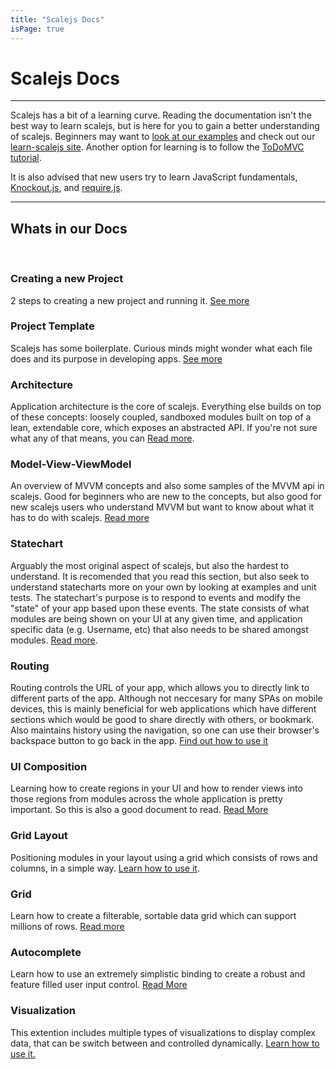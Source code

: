 ```yaml
---
title: "Scalejs Docs"
isPage: true
---
```



# Scalejs Docs

<hr>

Scalejs has a bit of a learning curve. 
Reading the documentation isn't the best way to learn scalejs, but is here for you to gain a better understanding of scalejs.
Beginners may want to [look at our examples](https://github.com/lisovin/scalejs-examples) and check out our [learn-scalejs site](http://learn-scalejs.aws.af.cm/).
Another option for learning is to follow the [ToDoMVC tutorial](./todommvc.html).

It is also advised that new users try to learn JavaScript fundamentals, [Knockout.js](http://knockoutjs.com/), and [require.js](http://requirejs.org/).

<hr>

## Whats in our Docs

<br/> 

### Creating a new Project

2 steps to creating a new project and running it. [See more](./project.html)

### Project Template

Scalejs has some boilerplate. Curious minds might wonder what each file does and its purpose in developing apps.
[See more](./template.html)

### Architecture

Application architecture is the core of scalejs. Everything else builds on top of these concepts:
loosely coupled, sandboxed modules built on top of a lean, extendable core, which exposes an abstracted API.
If you're not sure what any of that means, you can [Read more](./architecture.html).

### Model-View-ViewModel

An overview of MVVM concepts and also some samples of the MVVM api in scalejs. Good for beginners who are new to the concepts,
but also good for new scalejs users who understand MVVM but want to know about what it has to do with scalejs.
[Read more](./mvvm.html)

### Statechart

Arguably the most original aspect of scalejs, but also the hardest to understand. It is recomended that you read
this section, but also seek to understand statecharts more on your own by looking at examples and unit tests.
The statechart's purpose is to respond to events and modify the "state" of your app based upon these events.
The state consists of what modules are being shown on your UI at any given time, 
and application specific data (e.g. Username, etc) that also needs to be shared amongst modules. 
[Read more](./statechart.html).

### Routing

Routing controls the URL of your app, which allows you to directly link to different parts of the app.
Although not neccesary for many SPAs on mobile devices, this is mainly beneficial for web applications
which have different sections which would be good to share directly with others, or bookmark.
Also maintains history using the navigation, so one can use their browser's backspace button to go back in the app.
[Find out how to use it](./routing.html)


### UI Composition

Learning how to create regions in your UI and how to render views into those regions from modules across the whole
application is pretty important. So this is also a good document to read. [Read More](./composition.html)

### Grid Layout

Positioning modules in your layout using a grid which consists of rows and columns, in a simple way.
[Learn how to use it](./gridlayout.html).


### Grid

Learn how to create a filterable, sortable data grid which can support millions of rows.
[Read more](./grid1.html)


### Autocomplete

Learn how to use an extremely simplistic binding to create a robust and feature filled user input control. [Read More](./autocomplete.html)

### Visualization

This extention includes multiple types of visualizations to display complex data, that can be switch between and controlled dynamically. [Learn how to use it.](./visualization.html)